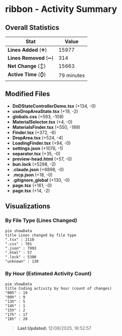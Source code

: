 # ribbon - Activity Summary 

## Overall Statistics

| Stat                   | Value                                                             |
| ---------------------- | ----------------------------------------------------------------- |
| **Lines Added** (➕)   | 15977                                          |
| **Lines Removed** (➖) | 314                                        |
| **Net Change** (↕)    | 15663                |
| **Active Time** (⌚)   | 79 minutes |


## Modified Files
- **DnDStateControllerDemo.tsx** (+134, -0)
- **useDropAreaState.tsx** (+19, -2)
- **globals.css** (+593, -108)
- **MaterialSelector.tsx** (+4, -0)
- **MaterialsFinder.tsx** (+550, -189)
- **Finder.tsx** (+372, -6)
- **DropArea.tsx** (+524, -4)
- **LoadingFinder.tsx** (+94, -0)
- **settings.json** (+1076, -1)
- **separator.tsx** (+35, -0)
- **preview-head.html** (+57, -0)
- **bun.lock** (+5298, -2)
- **.claude.json** (+6898, -0)
- **.mcp.json** (+18, -0)
- **.gitignore_global** (+130, -0)
- **page.tsx** (+161, -0)
- **page.tsx** (+14, -2)

## Visualizations

### By File Type (Lines Changed)

```mermaid
pie showData
title Lines changed by file type
".tsx" : 2110
".css" : 701
".json" : 7993
".html" : 57
".lock" : 5300
"unknown" : 130
```

### By Hour (Estimated Activity Count)

```mermaid
pie showData
title Coding activity by hour (count of changes)
"00h" : 19
"09h" : 9
"13h" : 5
"14h" : 1
"15h" : 2
"17h" : 17
"18h" : 20
```


> **Last Updated:** 12/08/2025, 18:52:57